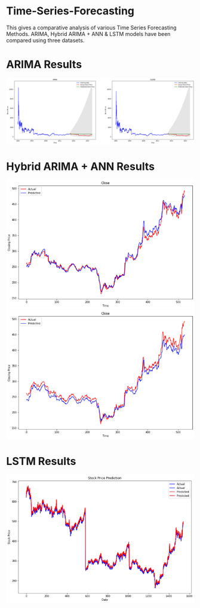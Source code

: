 # Time-Series-Forecasting
This gives a comparative analysis of various Time Series Forecasting Methods.
ARIMA, Hybrid ARIMA + ANN & LSTM models have been compared using three datasets.
# ARIMA Results
![alt-text](https://github.com/Somu1234/Time-Series-Forecasting/blob/main/Results/ARIMA/Wipro.png)
# Hybrid ARIMA + ANN Results
![alt-text](https://github.com/Somu1234/Time-Series-Forecasting/blob/main/Results/Hybrid%20ARIMA%20%2B%20ANN/Wipro%20Open.png)
![alt-text](https://github.com/Somu1234/Time-Series-Forecasting/blob/main/Results/Hybrid%20ARIMA%20%2B%20ANN/Wipro%20Close.png)
# LSTM Results
![alt-text](https://github.com/Somu1234/Time-Series-Forecasting/blob/main/Results/LSTM/wipro.png)
